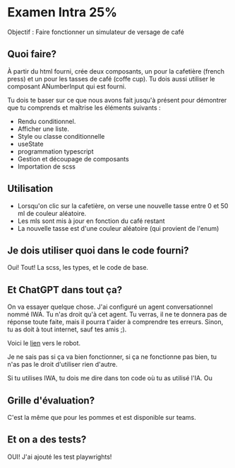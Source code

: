 # Examen Intra 25%

Objectif : Faire fonctionner un simulateur de versage de café

## Quoi faire?

À partir du html fourni, crée deux composants, un pour la cafetière (french press) et un pour les tasses de café (coffe cup).
Tu dois aussi utiliser le composant ANumberInput qui est fourni.

Tu dois te baser sur ce que nous avons fait jusqu'à présent pour démontrer que tu comprends et maîtrise les éléments suivants :

- Rendu conditionnel.
- Afficher une liste.
- Style ou classe conditionnelle
- useState
- programmation typescript
- Gestion et découpage de composants
- Importation de scss

## Utilisation

- Lorsqu'on clic sur la cafetière, on verse une nouvelle tasse entre 0 et 50 ml de couleur aléatoire.
- Les mls sont mis à jour en fonction du café restant
- La nouvelle tasse est d'une couleur aléatoire (qui provient de l'enum)

## Je dois utiliser quoi dans le code fourni?

Oui! Tout! La scss, les types, et le code de base.

## Et ChatGPT dans tout ça?

On va essayer quelque chose. J'ai configuré un agent conversationnel nommé IWA. Tu n'as droit qu'à cet agent. Tu verras, il ne te donnera pas de réponse toute faite, mais il pourra t'aider à comprendre tes erreurs. Sinon, tu as doit à tout internet, sauf tes amis ;).

Voici le [lien](https://teams.microsoft.com/dl/launcher/launcher.html?url=%2F_%23%2Fl%2Fapp%2Ff6405520-7907-4464-8f6e-9889e2fb7d8f%3FtemplateInstanceId%3Dafb7fc96-db8c-407e-bc95-8cd679445fa7%26environment%3DDefault-7c50657e-4939-49ea-bc3b-521c2b316fd5&type=app&deeplinkId=6fa1eb66-af51-4a55-a1d4-02b7c1b5e29d&directDl=true&msLaunch=true&enableMobilePage=true&suppressPrompt=true) vers le robot.

Je ne sais pas si ça va bien fonctionner, si ça ne fonctionne pas bien, tu n'as pas le droit d'utiliser rien d'autre.

Si tu utilises IWA, tu dois me dire dans ton code où tu as utilisé l'IA. Ou

## Grille d'évaluation?

C'est la même que pour les pommes et est disponible sur teams.

## Et on a des tests?

OUI! J'ai ajouté les test playwrights!
